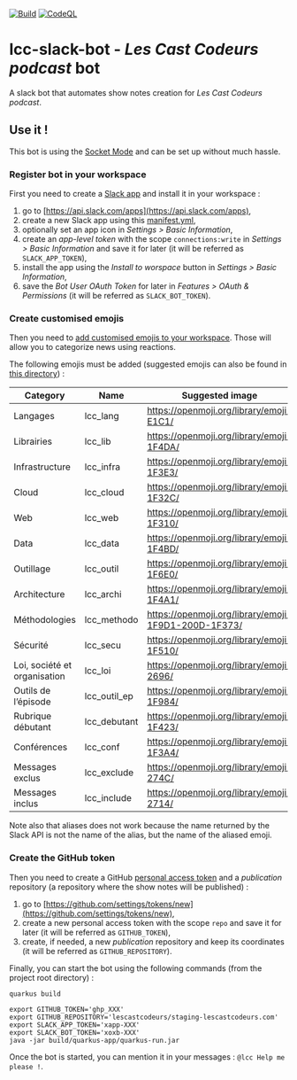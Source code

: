 [![Build](https://github.com/lescastcodeurs/lcc-slack-bot/workflows/Build/badge.svg)](https://github.com/lescastcodeurs/lcc-slack-bot/actions)
[![CodeQL](https://github.com/lescastcodeurs/lcc-slack-bot/workflows/CodeQL/badge.svg)](https://github.com/lescastcodeurs/lcc-slack-bot/actions)

# lcc-slack-bot - _Les Cast Codeurs podcast_ bot

A slack bot that automates show notes creation for _Les Cast Codeurs podcast_.

## Use it !

This bot is using the [Socket Mode](https://api.slack.com/apis/connections/socket) and can be set up
without much hassle.

### Register bot in your workspace

First you need to create a [Slack app](https://api.slack.com/start) and install it in your workspace :

1. go to [https://api.slack.com/apps](https://api.slack.com/apps),
2. create a new Slack app using this [manifest.yml](/src/main/slack/manifest.yml),
3. optionally set an app icon in _Settings > Basic Information_,
4. create an _app-level token_ with the scope `connections:write` in _Settings > Basic Information_ and save it for
   later (it will be referred as `SLACK_APP_TOKEN`),
5. install the app using the _Install to worspace_ button in _Settings > Basic Information_,
6. save the _Bot User OAuth Token_ for later in _Features > OAuth & Permissions_ (it will be referred
   as `SLACK_BOT_TOKEN`).

### Create customised emojis

Then you need to [add customised emojis to your
workspace](https://slack.com/intl/fr-fr/help/articles/206870177-Ajouter-un-%C3%A9moji-personnalis%C3%A9-et-des-alias-dans-votre-espace-de-travail).
Those will allow you to categorize news using reactions.

The following emojis must be added (suggested emojis can also be found in [this directory](/emojis)) :

| Category                     | Name         | Suggested image                                      |
|------------------------------|--------------|------------------------------------------------------|
| Langages                     | lcc_lang     | https://openmoji.org/library/emoji-E1C1/             |
| Librairies                   | lcc_lib      | https://openmoji.org/library/emoji-1F4DA/            |
| Infrastructure               | lcc_infra    | https://openmoji.org/library/emoji-1F3E3/            |
| Cloud                        | lcc_cloud    | https://openmoji.org/library/emoji-1F32C/            |
| Web                          | lcc_web      | https://openmoji.org/library/emoji-1F310/            |
| Data                         | lcc_data     | https://openmoji.org/library/emoji-1F4BD/            |
| Outillage                    | lcc_outil    | https://openmoji.org/library/emoji-1F6E0/            |
| Architecture                 | lcc_archi    | https://openmoji.org/library/emoji-1F4A1/            |
| Méthodologies                | lcc_methodo  | https://openmoji.org/library/emoji-1F9D1-200D-1F373/ |
| Sécurité                     | lcc_secu     | https://openmoji.org/library/emoji-1F510/            |
| Loi, société et organisation | lcc_loi      | https://openmoji.org/library/emoji-2696/             |
| Outils de l’épisode          | lcc_outil_ep | https://openmoji.org/library/emoji-1F984/            |
| Rubrique débutant            | lcc_debutant | https://openmoji.org/library/emoji-1F423/            |
| Conférences                  | lcc_conf     | https://openmoji.org/library/emoji-1F3A4/            |
| Messages exclus              | lcc_exclude  | https://openmoji.org/library/emoji-274C/             |
| Messages inclus              | lcc_include  | https://openmoji.org/library/emoji-2714/             |

Note also that aliases does not work because the name returned by the Slack API is not the name of the alias, but the
name of the aliased emoji.

### Create the GitHub token

Then you need to create a GitHub [personal access token](https://docs.github.com/en/authentication/keeping-your-account-and-data-secure/creating-a-personal-access-token)
and a _publication_ repository (a repository where the show notes will be published) :

1. go to [https://github.com/settings/tokens/new](https://github.com/settings/tokens/new),
2. create a new personal access token with the scope `repo` and save it for later (it will be referred as `GITHUB_TOKEN`),
3. create, if needed, a new _publication_ repository and keep its coordinates (it will be referred as `GITHUB_REPOSITORY`).

Finally, you can start the bot using the following commands (from the project root directory) :

```shell
quarkus build

export GITHUB_TOKEN='ghp_XXX'
export GITHUB_REPOSITORY='lescastcodeurs/staging-lescastcodeurs.com'
export SLACK_APP_TOKEN='xapp-XXX'
export SLACK_BOT_TOKEN='xoxb-XXX'
java -jar build/quarkus-app/quarkus-run.jar
```

Once the bot is started, you can mention it in your messages : `@lcc Help me please !`.
